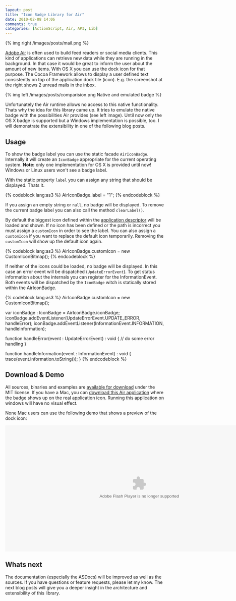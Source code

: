 ```yaml
---
layout: post
title: "Icon Badge Library for Air"
date: 2010-02-08 14:06
comments: true
categories: [ActionScript, Air, API, Lib]
---
```


{% img right /images/posts/mail.png %}

[Adobe Air](http://www.adobe.com/products/air/) is often used to build feed readers or social media clients. This kind of applications can retrieve new data while they are running in the background. In that case it would be great to inform the user about the amount of new items. With OS X you can use the dock icon for that purpose. The Cocoa Framework allows to display a user defined text consistently on top of the application dock tile (icon). E.g. the screenshot at the right shows 2 unread mails in the inbox.

<!-- more -->

{% img left /images/posts/comparision.png Native and emulated badge %}

Unfortunately the Air runtime allows no access to this native functionality. Thats why the idea for this library came up. It tries to emulate the native badge with the possibilities Air provides (see left image). Until now only the OS X badge is supported but a Windows implementation is possible, too. I will demonstrate the extensibility in one of the following blog posts.

## Usage

To show the badge label you can use the static facade `AirIconBadge`. Internally it will create an `IconBadge` appropriate for the current operating system. **Note:** only one implementation for OS X is provided until now! Windows or Linux users won't see a badge label.

With the static property `label` you can assign any string that should be displayed. Thats it.

{% codeblock lang:as3 %}
AirIconBadge.label = "1";
{% endcodeblock %}

If you assign an empty string or `null`, no badge will be displayed. To remove the current badge label you can also call the method `clearLabel()`.

By default the biggest icon defined within the [application descriptor](http://livedocs.adobe.com/flex/3/html/help.html?content=File_formats_1.html) will be loaded and shown. If no icon has been defined or the path is incorrect you must assign a `customIcon` in order to see the label. You can also assign a `customIcon` if you want to replace the default icon temporarily. Removing the `customIcon` will show up the default icon again.

{% codeblock lang:as3 %}
AirIconBadge.customIcon = new CustomIconBitmap();
{% endcodeblock %}

If neither of the icons could be loaded, no badge will be displayed. In this case an error event will be dispatched (`UpdateErrorEvent`). To get status information about the internals you can register for the InformationEvent. Both events will be dispatched by the `IconBadge` witch is statically stored within the AirIconBadge.

{% codeblock lang:as3 %}
AirIconBadge.customIcon = new CustomIconBitmap();

var iconBadge : IconBadge = AirIconBadge.iconBadge;
iconBadge.addEventListener(UpdateErrorEvent.UPDATE_ERROR, handleError);
iconBadge.addEventListener(InformationEvent.INFORMATION, handleInformation);

function handleError(event : UpdateErrorEvent) : void
{
  // do some error handling
}

function handleInformation(event : InformationEvent) : void
{
  trace(event.information.toString());
}
{% endcodeblock %}

## Download & Demo

All sources, binaries and examples are [available for download](http://code.google.com/p/air-icon-badge/downloads/list) under the MIT license. If you have a Mac, you can [download this Air application](http://code.google.com/p/air-icon-badge/downloads/detail?name=air-icon-badge-examples.zip&amp;can=2&amp;q=#makechanges) where the badge shows up on the real application icon. Running this application on windows will have no visual effect.

None Mac users can use the following demo that shows a preview of the dock icon:

<object style="width: 850px; height: 400px;" classid="clsid:d27cdb6e-ae6d-11cf-96b8-444553540000" width="850" height="400" codebase="http://download.macromedia.com/pub/shockwave/cabs/flash/swflash.cab#version=6,0,40,0"><param name="src" value="/images/posts/WebBadgeExample.swf" /><embed style="width: 850px; height: 400px;" type="application/x-shockwave-flash" width="850" height="400" src="/images/posts/WebBadgeExample.swf"> </embed></object></br>

## Whats next

The documentation (especially the ASDocs) will be improved as well as the sources. If you have questions or feature requests, please let my know. The next blog posts will give you a deeper insight in the architecture and extensibility of this library.
